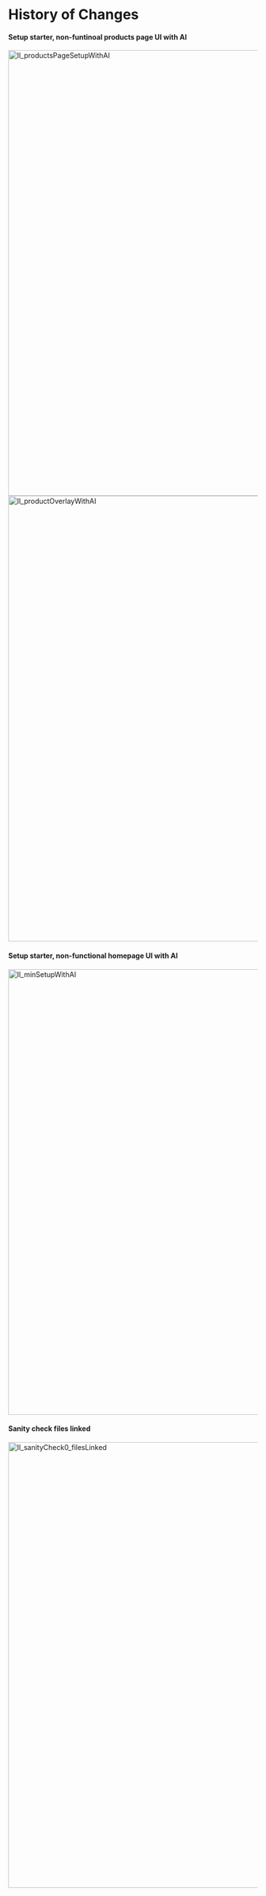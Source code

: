 # History of Changes

#### Setup starter, non-funtinoal products page UI with AI

<img width="900" alt="ll_productsPageSetupWithAI" src="https://github.com/user-attachments/assets/e5a556f4-19ad-46af-945d-857864f2dae5" />

<img width="900" alt="ll_productOverlayWithAI" src="https://github.com/user-attachments/assets/69b013a6-78e5-4e2f-9633-6e5c364691f9" />

#### Setup starter, non-functional homepage UI with AI

<img width="900" alt="ll_minSetupWithAI" src="https://github.com/user-attachments/assets/36991096-d915-4ef7-ad37-077fb168face" />

#### Sanity check files linked

<img width="900" alt="ll_sanityCheck0_filesLinked" src="https://github.com/user-attachments/assets/86c27ad8-e16e-4202-8226-c0e7a4976622" />
